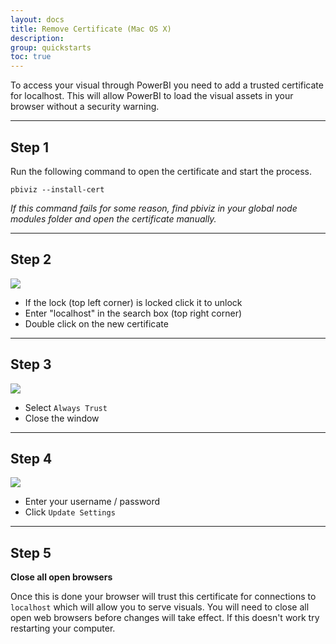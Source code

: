 ```yaml
---
layout: docs
title: Remove Certificate (Mac OS X)
description: 
group: quickstarts
toc: true
---
```


To access your visual through PowerBI you need to add a trusted certificate for localhost. This will allow PowerBI to load the visual assets in your browser without a security warning.

----------

## Step 1

Run the following command to open the certificate and start the process.

```
pbiviz --install-cert
```

*If this command fails for some reason, find pbiviz in your global node modules folder and open the certificate manually.*

----------

## Step 2

![](../images/mac0.png)

* If the lock (top left corner) is locked click it to unlock 
* Enter "localhost" in the search box (top right corner)
* Double click on the new certificate

----------

## Step 3

![](../images/mac1.png)

* Select `Always Trust`
* Close the window

----------

## Step 4

![](../images/mac2.png)

* Enter your username / password
* Click `Update Settings`

----------

## Step 5

**Close all open browsers**

Once this is done your browser will trust this certificate for connections to `localhost` which will allow you to serve visuals. You will need to close all open web browsers before changes will take effect. If this doesn't work try restarting your computer.